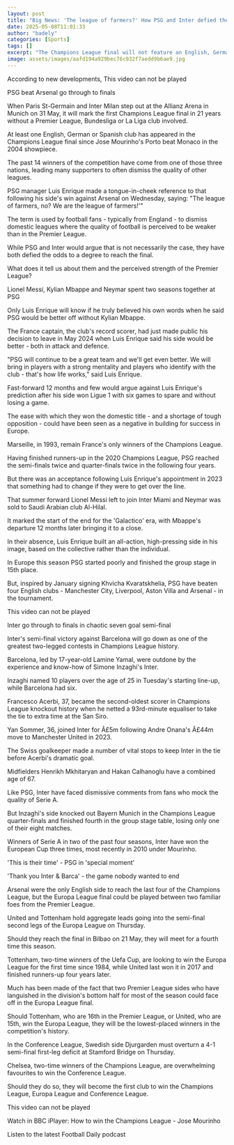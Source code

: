 ```yaml
---
layout: post
title: "Big News: 'The league of farmers?' How PSG and Inter defied the odds"
date: 2025-05-08T11:01:33
author: "badely"
categories: [Sports]
tags: []
excerpt: "The Champions League final will not feature an English, German or Spanish side for the first time in 21 years."
image: assets/images/aafd194a929bec76c932f7aedd9b6ae9.jpg
---
```


According to new developments, This video can not be played

PSG beat Arsenal go through to finals

When Paris St-Germain and Inter Milan step out at the Allianz Arena in Munich on 31 May, it will mark the first Champions League final in 21 years without a Premier League, Bundesliga or La Liga club involved.

At least one English, German or Spanish club has appeared in the Champions League final since Jose Mourinho's Porto beat Monaco in the 2004 showpiece.

The past 14 winners of the competition have come from one of those three nations, leading many supporters to often dismiss the quality of other leagues.

PSG manager Luis Enrique made a tongue-in-cheek reference to that following his side's win against Arsenal on Wednesday, saying: "The league of farmers, no? We are the league of farmers!'"

The term is used by football fans - typically from England - to dismiss domestic leagues where the quality of football is perceived to be weaker than in the Premier League.

While PSG and Inter would argue that is not necessarily the case, they have both defied the odds to a degree to reach the final.

What does it tell us about them and the perceived strength of the Premier League? 

Lionel Messi, Kylian Mbappe and Neymar spent two seasons together at PSG

Only Luis Enrique will know if he truly believed his own words when he said PSG would be better off without Kylian Mbappe.

The France captain, the club's record scorer, had just made public his decision to leave in May 2024 when Luis Enrique said his side would be better - both in attack and defence.

"PSG will continue to be a great team and we'll get even better. We will bring in players with a strong mentality and players who identify with the club - that's how life works," said Luis Enrique.

Fast-forward 12 months and few would argue against Luis Enrique's prediction after his side won Ligue 1 with six games to spare and without losing a game.

The ease with which they won the domestic title - and a shortage of tough opposition - could have been seen as a negative in building for success in Europe.

Marseille, in 1993, remain France's only winners of the Champions League.

Having finished runners-up in the 2020 Champions League, PSG reached the semi-finals twice and quarter-finals twice in the following four years.

But there was an acceptance following Luis Enrique's appointment in 2023 that something had to change if they were to get over the line.

That summer forward Lionel Messi left to join Inter Miami and Neymar was sold to Saudi Arabian club Al-Hilal.

It marked the start of the end for the 'Galactico' era, with Mbappe's departure 12 months later bringing it to a close.

In their absence, Luis Enrique built an all-action, high-pressing side in his image, based on the collective rather than the individual.

In Europe this season PSG started poorly and finished the group stage in 15th place.

But, inspired by January signing Khvicha Kvaratskhelia, PSG have beaten four English clubs - Manchester City, Liverpool, Aston Villa and Arsenal - in the tournament.

This video can not be played

Inter go through to finals in chaotic seven goal semi-final

Inter's semi-final victory against Barcelona will go down as one of the greatest two-legged contests in Champions League history.

Barcelona, led by 17-year-old Lamine Yamal, were outdone by the experience and know-how of Simone Inzaghi's Inter.

Inzaghi named 10 players over the age of 25 in Tuesday's starting line-up, while Barcelona had six.

Francesco Acerbi, 37, became the second-oldest scorer in Champions League knockout history when he netted a 93rd-minute equaliser to take the tie to extra time at the San Siro.

Yan Sommer, 36, joined Inter for Â£5m following Andre Onana's Â£44m move to Manchester United in 2023.

The Swiss goalkeeper made a number of vital stops to keep Inter in the tie before Acerbi's dramatic goal.

Midfielders Henrikh Mkhitaryan and Hakan Calhanoglu have a combined age of 67.

Like PSG, Inter have faced dismissive comments from fans who mock the quality of Serie A.

But Inzaghi's side knocked out Bayern Munich in the Champions League quarter-finals and finished fourth in the group stage table, losing only one of their eight matches.

Winners of Serie A in two of the past four seasons, Inter have won the European Cup three times, most recently in 2010 under Mourinho.

'This is their time' - PSG in 'special moment' 

'Thank you Inter & Barca' - the game nobody wanted to end

Arsenal were the only English side to reach the last four of the Champions League, but the Europa League final could be played between two familiar foes from the Premier League.

United and Tottenham hold aggregate leads going into the semi-final second legs of the Europa League on Thursday.

Should they reach the final in Bilbao on 21 May, they will meet for a fourth time this season.

Tottenham, two-time winners of the Uefa Cup, are looking to win the Europa League for the first time since 1984, while United last won it in 2017 and finished runners-up four years later.

Much has been made of the fact that two Premier League sides who have languished in the division's bottom half for most of the season could face off in the Europa League final.

Should Tottenham, who are 16th in the Premier League, or United, who are 15th, win the Europa League, they will be the lowest-placed winners in the competition's history.

In the Conference League, Swedish side Djurgarden must overturn a 4-1 semi-final first-leg deficit at Stamford Bridge on Thursday.

Chelsea, two-time winners of the Champions League, are overwhelming favourites to win the Conference League.

Should they do so, they will become the first club to win the Champions League, Europa League and Conference League.

This video can not be played

Watch in BBC iPlayer: How to win the Champions League - Jose Mourinho

Listen to the latest Football Daily podcast

